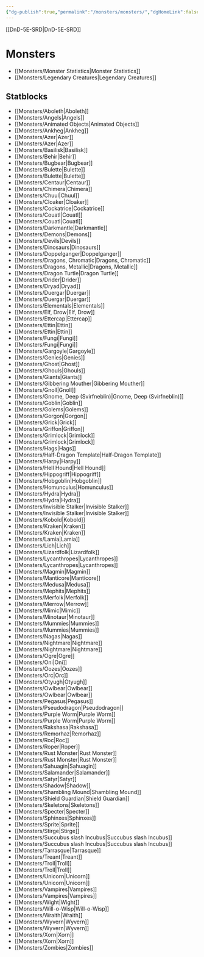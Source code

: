 ```yaml
---
{"dg-publish":true,"permalink":"/monsters/monsters/","dgHomeLink":false,"dgPassFrontmatter":true}
---
```


[[DnD-5E-SRD|DnD-5E-SRD]]
# Monsters
- [[Monsters/Monster Statistics|Monster Statistics]]
- [[Monsters/Legendary Creatures|Legendary Creatures]]

## Statblocks
- [[Monsters/Aboleth|Aboleth]]
- [[Monsters/Angels|Angels]]
- [[Monsters/Animated Objects|Animated Objects]]
- [[Monsters/Ankheg|Ankheg]]
- [[Monsters/Azer|Azer]]
- [[Monsters/Azer|Azer]]
- [[Monsters/Basilisk|Basilisk]]
- [[Monsters/Behir|Behir]]
- [[Monsters/Bugbear|Bugbear]]
- [[Monsters/Bulette|Bulette]]
- [[Monsters/Bulette|Bulette]]
- [[Monsters/Centaur|Centaur]]
- [[Monsters/Chimera|Chimera]]
- [[Monsters/Chuul|Chuul]]
- [[Monsters/Cloaker|Cloaker]]
- [[Monsters/Cockatrice|Cockatrice]]
- [[Monsters/Couatl|Couatl]]
- [[Monsters/Couatl|Couatl]]
- [[Monsters/Darkmantle|Darkmantle]]
- [[Monsters/Demons|Demons]]
- [[Monsters/Devils|Devils]]
- [[Monsters/Dinosaurs|Dinosaurs]]
- [[Monsters/Doppelganger|Doppelganger]]
- [[Monsters/Dragons, Chromatic|Dragons, Chromatic]]
- [[Monsters/Dragons, Metallic|Dragons, Metallic]]
- [[Monsters/Dragon Turtle|Dragon Turtle]]
- [[Monsters/Drider|Drider]]
- [[Monsters/Dryad|Dryad]]
- [[Monsters/Duergar|Duergar]]
- [[Monsters/Duergar|Duergar]]
- [[Monsters/Elementals|Elementals]]
- [[Monsters/Elf, Drow|Elf, Drow]]
- [[Monsters/Ettercap|Ettercap]]
- [[Monsters/Ettin|Ettin]]
- [[Monsters/Ettin|Ettin]]
- [[Monsters/Fungi|Fungi]]
- [[Monsters/Fungi|Fungi]]
- [[Monsters/Gargoyle|Gargoyle]]
- [[Monsters/Genies|Genies]]
- [[Monsters/Ghost|Ghost]]
- [[Monsters/Ghouls|Ghouls]]
- [[Monsters/Giants|Giants]]
- [[Monsters/Gibbering Mouther|Gibbering Mouther]]
- [[Monsters/Gnoll|Gnoll]]
- [[Monsters/Gnome, Deep (Svirfneblin)|Gnome, Deep (Svirfneblin)]]
- [[Monsters/Goblin|Goblin]]
- [[Monsters/Golems|Golems]]
- [[Monsters/Gorgon|Gorgon]]
- [[Monsters/Grick|Grick]]
- [[Monsters/Griffon|Griffon]]
- [[Monsters/Grimlock|Grimlock]]
- [[Monsters/Grimlock|Grimlock]]
- [[Monsters/Hags|Hags]]
- [[Monsters/Half-Dragon Template|Half-Dragon Template]]
- [[Monsters/Harpy|Harpy]]
- [[Monsters/Hell Hound|Hell Hound]]
- [[Monsters/Hippogriff|Hippogriff]]
- [[Monsters/Hobgoblin|Hobgoblin]]
- [[Monsters/Homunculus|Homunculus]]
- [[Monsters/Hydra|Hydra]]
- [[Monsters/Hydra|Hydra]]
- [[Monsters/Invisible Stalker|Invisible Stalker]]
- [[Monsters/Invisible Stalker|Invisible Stalker]]
- [[Monsters/Kobold|Kobold]]
- [[Monsters/Kraken|Kraken]]
- [[Monsters/Kraken|Kraken]]
- [[Monsters/Lamia|Lamia]]
- [[Monsters/Lich|Lich]]
- [[Monsters/Lizardfolk|Lizardfolk]]
- [[Monsters/Lycanthropes|Lycanthropes]]
- [[Monsters/Lycanthropes|Lycanthropes]]
- [[Monsters/Magmin|Magmin]]
- [[Monsters/Manticore|Manticore]]
- [[Monsters/Medusa|Medusa]]
- [[Monsters/Mephits|Mephits]]
- [[Monsters/Merfolk|Merfolk]]
- [[Monsters/Merrow|Merrow]]
- [[Monsters/Mimic|Mimic]]
- [[Monsters/Minotaur|Minotaur]]
- [[Monsters/Mummies|Mummies]]
- [[Monsters/Mummies|Mummies]]
- [[Monsters/Nagas|Nagas]]
- [[Monsters/Nightmare|Nightmare]]
- [[Monsters/Nightmare|Nightmare]]
- [[Monsters/Ogre|Ogre]]
- [[Monsters/Oni|Oni]]
- [[Monsters/Oozes|Oozes]]
- [[Monsters/Orc|Orc]]
- [[Monsters/Otyugh|Otyugh]]
- [[Monsters/Owlbear|Owlbear]]
- [[Monsters/Owlbear|Owlbear]]
- [[Monsters/Pegasus|Pegasus]]
- [[Monsters/Pseudodragon|Pseudodragon]]
- [[Monsters/Purple Worm|Purple Worm]]
- [[Monsters/Purple Worm|Purple Worm]]
- [[Monsters/Rakshasa|Rakshasa]]
- [[Monsters/Remorhaz|Remorhaz]]
- [[Monsters/Roc|Roc]]
- [[Monsters/Roper|Roper]]
- [[Monsters/Rust Monster|Rust Monster]]
- [[Monsters/Rust Monster|Rust Monster]]
- [[Monsters/Sahuagin|Sahuagin]]
- [[Monsters/Salamander|Salamander]]
- [[Monsters/Satyr|Satyr]]
- [[Monsters/Shadow|Shadow]]
- [[Monsters/Shambling Mound|Shambling Mound]]
- [[Monsters/Shield Guardian|Shield Guardian]]
- [[Monsters/Skeletons|Skeletons]]
- [[Monsters/Specter|Specter]]
- [[Monsters/Sphinxes|Sphinxes]]
- [[Monsters/Sprite|Sprite]]
- [[Monsters/Stirge|Stirge]]
- [[Monsters/Succubus slash Incubus|Succubus slash Incubus]]
- [[Monsters/Succubus slash Incubus|Succubus slash Incubus]]
- [[Monsters/Tarrasque|Tarrasque]]
- [[Monsters/Treant|Treant]]
- [[Monsters/Troll|Troll]]
- [[Monsters/Troll|Troll]]
- [[Monsters/Unicorn|Unicorn]]
- [[Monsters/Unicorn|Unicorn]]
- [[Monsters/Vampires|Vampires]]
- [[Monsters/Vampires|Vampires]]
- [[Monsters/Wight|Wight]]
- [[Monsters/Will-o-Wisp|Will-o-Wisp]]
- [[Monsters/Wraith|Wraith]]
- [[Monsters/Wyvern|Wyvern]]
- [[Monsters/Wyvern|Wyvern]]
- [[Monsters/Xorn|Xorn]]
- [[Monsters/Xorn|Xorn]]
- [[Monsters/Zombies|Zombies]]